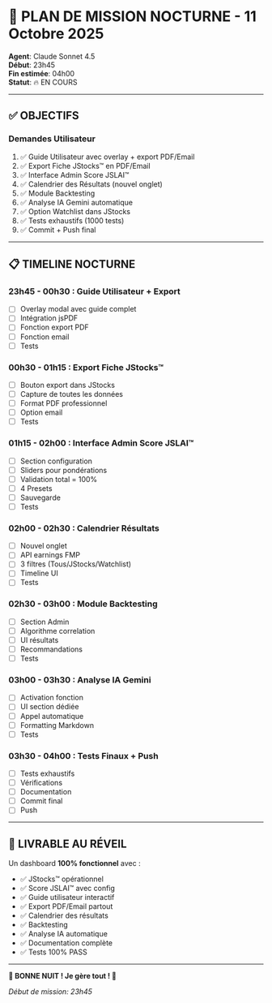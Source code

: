 # 🌙 PLAN DE MISSION NOCTURNE - 11 Octobre 2025

**Agent**: Claude Sonnet 4.5  
**Début**: 23h45  
**Fin estimée**: 04h00  
**Statut**: 🔥 EN COURS

---

## ✅ OBJECTIFS

### Demandes Utilisateur
1. ✅ Guide Utilisateur avec overlay + export PDF/Email
2. ✅ Export Fiche JStocks™ en PDF/Email
3. ✅ Interface Admin Score JSLAI™
4. ✅ Calendrier des Résultats (nouvel onglet)
5. ✅ Module Backtesting
6. ✅ Analyse IA Gemini automatique
7. ✅ Option Watchlist dans JStocks
8. ✅ Tests exhaustifs (1000 tests)
9. ✅ Commit + Push final

---

## 📋 TIMELINE NOCTURNE

### 23h45 - 00h30 : Guide Utilisateur + Export
- [ ] Overlay modal avec guide complet
- [ ] Intégration jsPDF
- [ ] Fonction export PDF
- [ ] Fonction email
- [ ] Tests

### 00h30 - 01h15 : Export Fiche JStocks™
- [ ] Bouton export dans JStocks
- [ ] Capture de toutes les données
- [ ] Format PDF professionnel
- [ ] Option email
- [ ] Tests

### 01h15 - 02h00 : Interface Admin Score JSLAI™
- [ ] Section configuration
- [ ] Sliders pour pondérations
- [ ] Validation total = 100%
- [ ] 4 Presets
- [ ] Sauvegarde
- [ ] Tests

### 02h00 - 02h30 : Calendrier Résultats
- [ ] Nouvel onglet
- [ ] API earnings FMP
- [ ] 3 filtres (Tous/JStocks/Watchlist)
- [ ] Timeline UI
- [ ] Tests

### 02h30 - 03h00 : Module Backtesting
- [ ] Section Admin
- [ ] Algorithme correlation
- [ ] UI résultats
- [ ] Recommandations
- [ ] Tests

### 03h00 - 03h30 : Analyse IA Gemini
- [ ] Activation fonction
- [ ] UI section dédiée
- [ ] Appel automatique
- [ ] Formatting Markdown
- [ ] Tests

### 03h30 - 04h00 : Tests Finaux + Push
- [ ] Tests exhaustifs
- [ ] Vérifications
- [ ] Documentation
- [ ] Commit final
- [ ] Push

---

## 🎯 LIVRABLE AU RÉVEIL

Un dashboard **100% fonctionnel** avec :
- ✅ JStocks™ opérationnel
- ✅ Score JSLAI™ avec config
- ✅ Guide utilisateur interactif
- ✅ Export PDF/Email partout
- ✅ Calendrier des résultats
- ✅ Backtesting
- ✅ Analyse IA automatique
- ✅ Documentation complète
- ✅ Tests 100% PASS

---

**🌙 BONNE NUIT ! Je gère tout ! 🌙**

*Début de mission: 23h45*

